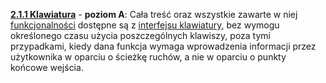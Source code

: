 [**2.1.1 Klawiatura**](https://wcag.lepszyweb.pl/#keyboard) - **poziom A**: Cała treść oraz wszystkie zawarte w niej <a href="#" data-toggle="tooltip" data-original-title="{{site.data.glossary.funkcjonalnosc}}">funkcjonalności</a>  dostępne są z <a href="#" data-toggle="tooltip" data-original-title="{{site.data.glossary.interfejs_klawiaturowy}}">interfejsu klawiatury</a>, bez wymogu określonego czasu użycia poszczególnych klawiszy, poza tymi przypadkami, kiedy dana funkcja wymaga wprowadzenia informacji przez użytkownika w oparciu o ścieżkę ruchów, a nie w oparciu o punkty końcowe wejścia.
